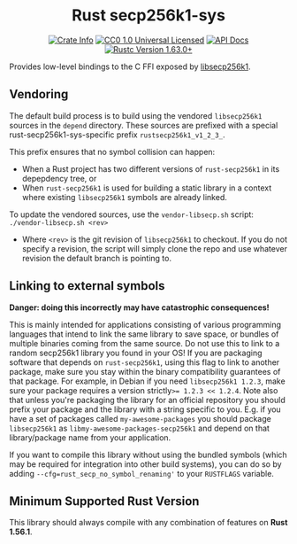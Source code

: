 <div align="center">
  <h1>Rust secp256k1-sys</h1>

  <p>
    <a href="https://crates.io/crates/secp256k1-sys"><img alt="Crate Info" src="https://img.shields.io/crates/v/secp256k1-sys.svg"/></a>
    <a href="https://github.com/rust-bitcoin/rust-secp256k1/blob/master/LICENSE"><img alt="CC0 1.0 Universal Licensed" src="https://img.shields.io/badge/license-CC0--1.0-blue.svg"/></a>
    <a href="https://docs.rs/secp256k1-sys"><img alt="API Docs" src="https://img.shields.io/badge/docs.rs-secp256k1--sys-green"/></a>
    <a href="https://blog.rust-lang.org/2022/08/11/Rust-1.63.0/"><img alt="Rustc Version 1.63.0+" src="https://img.shields.io/badge/rustc-1.63.0%2B-lightgrey.svg"/></a>
  </p>
</div>

Provides low-level bindings to the C FFI exposed by [libsecp256k1](https://github.com/bitcoin-core/secp256k1).

## Vendoring

The default build process is to build using the vendored `libsecp256k1` sources in the `depend`
directory. These sources are prefixed with a special rust-secp256k1-sys-specific prefix
`rustsecp256k1_v1_2_3_`.

This prefix ensures that no symbol collision can happen:

- When a Rust project has two different versions of `rust-secp256k1` in its depepdency tree, or
- When `rust-secp256k1` is used for building a static library in a context where existing
  `libsecp256k1` symbols are already linked.

To update the vendored sources, use the `vendor-libsecp.sh` script: `./vendor-libsecp.sh <rev>`

- Where `<rev>` is the git revision of `libsecp256k1` to checkout. If you do not specify a revision,
  the script will simply clone the repo and use whatever revision the default branch is pointing to.

## Linking to external symbols

**Danger: doing this incorrectly may have catastrophic consequences!**

This is mainly intended for applications consisting of various programming languages that intend to
link the same library to save space, or bundles of multiple binaries coming from the same source. Do
not use this to link to a random secp256k1 library you found in your OS! If you are packaging
software that depends on `rust-secp256k1`, using this flag to link to another package, make sure you
stay within the binary compatibility guarantees of that package. For example, in Debian if you need
`libsecp256k1 1.2.3`, make sure your package requires a version strictly`>= 1.2.3 << 1.2.4`. Note
also that unless you're packaging the library for an official repository you should prefix your
package and the library with a string specific to you. E.g. if you have a set of packages called
`my-awesome-packages` you should package `libsecp256k1` as `libmy-awesome-packages-secp256k1` and
depend on that library/package name from your application.

If you want to compile this library without using the bundled symbols (which may be required for
integration into other build systems), you can do so by adding `--cfg=rust_secp_no_symbol_renaming'`
to your `RUSTFLAGS` variable.

## Minimum Supported Rust Version

This library should always compile with any combination of features on **Rust 1.56.1**.
